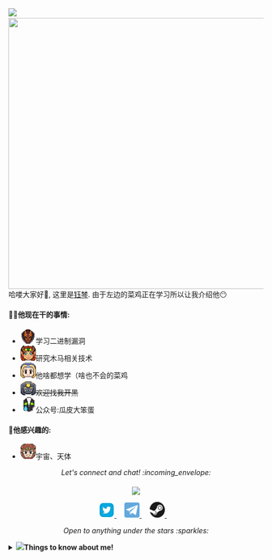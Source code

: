 <img src="https://readme-typing-svg.herokuapp.com?color=%23A1A1A1&multiline=true&width=450&lines=%E6%88%91%E4%BB%AC%E9%83%BD%E6%98%AF%E9%98%B4%E6%B2%9F%E9%87%8C%E7%9A%84%E8%99%AB%E5%AD%90+%E4%BD%86%E6%80%BB%E8%BF%98%E6%98%AF%E5%BE%97%E6%9C%89%E4%BA%BA%E4%BB%B0%E6%9C%9B%E6%98%9F%E7%A9%BA">

<img align="right" src="/Image/Katyusha.png" width='553px' height='536px'>

哈喽大家好:wave:, 这里是[钰棽](https://github.com/Ascotbe/Katyusha). 由于左边的菜鸡正在学习所以让我介绍他:no_mouth:



#### 👨‍💻他现在干的事情:

- <img src="/Image/dac15_frog.gif" width="30px" alt="hi">学习二进制漏洞
- <img src="/Image/happy.gif" width="30px" alt="hi">研究木马相关技术
- <img src="/Image/huff.gif" width="30px" alt="hi">他啥都想学（啥也不会的菜鸡
- <img src="/Image/stars.gif" width="30px" alt="hi">~~欢迎找我开黑~~
- <img src="/Image/tear.gif" width="30px" alt="hi">公众号:瓜皮大笨蛋

#### :green_heart:他感兴趣的:

- <img src="/Image/snort.gif" width="30px" alt="hi">宇宙、天体

  

<p align="center"> 
  <i> Let's connect and chat! :incoming_envelope: </i>
</p>
<p align="center"> 
	<img src="https://visitor-badge.glitch.me/badge?page_id=Ascotbe.Ascotbe" align="middle" />
</p>
<p align="center">
  <a href="https://twitter.com/asc0t6e"><img src="/MySvgs/twitter.svg" width="30px" alt="Twitter">     </a> &nbsp; &nbsp;
  <a href="https://t.me/ascotbe"><img src="/MySvgs/telegram.svg" width="30px" alt="Telegram">    </a> &nbsp; &nbsp;
  <a href="https://steamcommunity.com/id/ascotbe"><img src="/MySvgs/steam.svg" width="30px" alt="Steam">    </a> &nbsp; &nbsp;
</p>
<p align="center">
  <i> Open to anything under the stars :sparkles: </i>
</p>






<details>
  <summary> <b>  <img src="https://media.giphy.com/media/VgCDAzcKvsR6OM0uWg/giphy.gif" width="50">Things to know about me! </b></summary>


 [![Github Stats By Anurag](https://github-readme-stats.vercel.app/api?username=ascotbe&show_icons=true&title_color=fff&icon_color=79ff97&text_color=9f9f9f&bg_color=151515)](https://github.com/ascotbe/)
 [![Github Stats By Anurag](https://api.star-history.com/svg?repos=ascotbe/Medusa&repos=ascotbe/Kernelhub&repos=Ascotbe/ReiAyanami&repos=Ascotbe/HackerMind&repos=Ascotbe/CounterStrike&type=Date)](https://github.com/ascotbe/)

</details>

